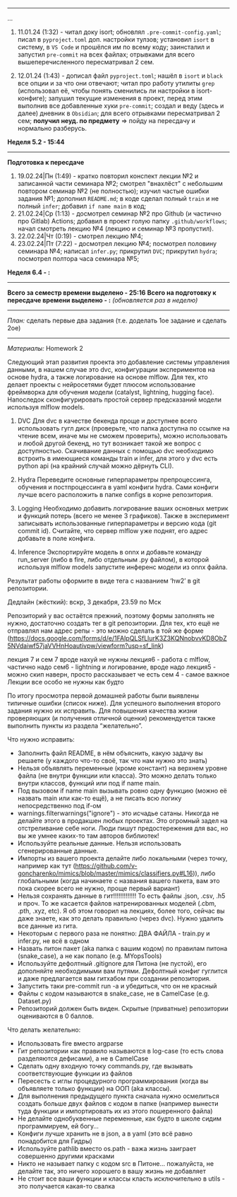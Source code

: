 ___
...

1. 11.01.24 (1:32) - читал доку isort; обновлял `.pre-commit-config.yaml`; писал в `pyproject.toml` доп. настройки тулзов; установил `isort` в систему, в `VS Code` и прошёлся им по всему коду; заинсталил и запустил `pre-commit` на всех файлах; отрывками для всего вышеперечисленного пересматривал 2 сем.

2. 12.01.24 (1:43) - дописал файл `pyproject.toml`; нашёл в `isort` и `black` все опции и за что они отвечают; читал про работу утилиты `grep` (использовал её, чтобы понять сменились ли настройки в isort-конфиге); запушил текущие изменения в проект, перед этим выполнив все добавленные хуки `pre-commit`; создал и веду (здесь и далее) дневник в `Obsidian`; для всего отрывками пересматривал 2 сем; **получил неуд. по предмету** => пойду на пересдачу и нормально разберусь.

**Неделя 5.2 - 15:44**
___
**Подготовка к пересдаче**
1. 19.02.24|Пн (1:49) - кратко повторил конспект лекции №2 и записанной части семинара №2; смотрел "внахлёст" с небольшим повтором семинар №2 (не полностью); изучил частые ошибки задания №1; дополнил `README.md`; в коде сделал полный `train` и не полный `infer`;  добавил `if name main` в код;
2. 21.02.24|Ср (1:13) - досмотрел семинар №2 про Github (и частично про Gitlab) Actions; добавил в проект голую папку `.github/workflows`; начал смотреть лекцию №4 (лекцию и семинар №3 пропустил).
3. 22.02.24|Чт (0:19) - смотрел лекцию №4;
4. 23.02.24|Пт (7:22) - досмотрел лекцию №4; посмотрел половину семинара №4; написал `infer.py`; прикрутил `DVC`; прикрутил `hydra`; посмотрел полтора часа семинара №5;

**Неделя 6.4 - :**
___
**Всего за семестр времени выделено - 25:16**
**Всего на подготовку к пересдаче времени выделено - :**
*(обновляется раз в неделю)*
___
*План:* сделать первые два задания (т.е. доделать 1ое задание и сделать 2ое)
___
*Материалы:*
Homework 2

Следующий этап развития проекта это добавление системы управления данными, в нашем случае это dvc, конфигурации экспериментов на основе hydra, а также логирование на основе mlflow. Для тех, кто делает проекты с нейросетями будет плюсом использование фреймворка для обучения модели (catalyst, lightning, hugging face). Напоследок сконфигурировать простой сервер предсказаний модели используя mlflow models.

1. DVC
Для dvc в качестве бекенда проще и доступнее всего использовать гугл диск (проверьте, что папка доступна по ссылке на чтение всем, иначе мы не сможем проверить), можно использовать и любой другой бекенд, но тут возникает такой же вопрос с доступностью.
Скачивание данных с помощью dvc необходимо встроить в имеющиеся команды train и infer, для этого у dvc есть python api (на крайний случай можно дёрнуть CLI).

2. Hydra
Переведите основные гиперпараметры препроцессинга, обучения и постпроцессинга в yaml конфиги hydra. Сами конфиги лучше всего расположить в папке configs в корне репозитория.

3. Logging
Необходимо добавить логирование ваших основных метрик и функций потерь (всего не менее 3 графиков). Также в эксперимент записывать использованные гиперпараметры и версию кода (git commit id). Считайте, что сервер mlflow уже поднят, его адрес добавьте в поле конфига.

4. Inference
Экспортируйте модель в onnx и добавьте команду run_server (либо в fire, либо отдельным .py файлом), в которой используя mlflow models запустите инференс модели из onnx файла.

Результат работы оформите в виде тега с названием ‘hw2’ в git репозитории.

Дедлайн (жёсткий): вскр, 3 декабря, 23.59 по Мск

Репозиторий у вас остаётся прежний, поэтому формы заполнять не нужно, достаточно создать тег в git репозитории. Для тех, кто ещё не отправлял нам адрес репы - это можно сделать в той же форме (https://docs.google.com/forms/d/e/1FAIpQLSfLlurK3Z3KQNnobvvKD8ObZ5NVdaiwf57jaVVHnHoautivpw/viewform?usp=sf_link)




лекция 7 и сем 7 вроде нахуй не нужны
лекция6 - работа с mlflow, частично надо
сем6 - lightning и логирование, вроде надо
лекция5 - можно скип наверн, просто рассказывает че есть
сем 4 - самое важное
Лекции все особо не нужны как будто


По итогу просмотра первой домашней работы были выявлены типичные ошибки (список ниже).
Для успешного выполнения второго задания нужно их исправить.
Для повышения качества жизни проверяющих (и получения отличной оценки) рекомендуется также выполнить пункты из раздела “желательно”.

Что нужно исправить:
* Заполнить файл README, в нём объяснить, какую задачу вы решаете (у каждого что-то своё, так что нам нужно это знать)
* Нельзя объявлять переменные (кроме констант) на верхнем уровне файла (не внутри функции или класса). Это можно делать только внутри классов, функций или под if name main.
* Под вызовом if name main вызывать ровно одну функцию (можно её назвать main или как-то ещё), а не писать всю логику непосредственно под if-ом
* warnings.filterwarnings("ignore") - это исчадье сатаны. Никогда не делайте этого в продакшен любых проектах. Это огромный задел на отстреливание себе ноги. Люди пишут предостережения для вас, но вы же умнее каких-то там авторов библиотек!
* Используйте реальные данные. Нельзя использовать сгенерированные данные.
* Импорты из вашего проекта делайте либо локальными (через точку, например как тут (https://github.com/v-goncharenko/mimics/blob/master/mimics/classifiers.py#L16)), либо глобальными (когда начинаете с названия вашего пакета, вам это пока скорее всего не нужно, проще первый вариант)
* Нельзя сохранять данные в гит!!!!!!!!!!!!! То есть файлы .json, .csv, .h5 и проч. То же касается файлов натренированных моделей (.cbm, .pth, .xyz, etc). Я об этом говорил на лекциях, более того, сейчас вы даже знаете, как это делать правильно (через dvc). Нужно удалить все данные из гита.
* Некоторым с первого раза не понятно: ДВА ФАЙЛА - train.py и infer.py, не всё в одном
* Назвать питон пакет (aka папка с вашим кодом) по правилам питона (snake_case), а не как попало (e.g. MYopsTools)
* Используйте дефолтный .gitignore для Питона (не пустой), его дополняйте необходимыми вам путями. Дефолтный конфиг гуглится и даже предлагается вам гитхабом при создании репозитория.
* Запустить таки pre-commit run -a и убедиться, что он не красный
* Файлы с кодом называются в snake_case, не в CamelCase (e.g. Dataset.py)
* Репозиторий должен быть виден. Скрытые (приватные) репозитории оцениваются в 0 баллов.

Что делать желательно:
* Использовать fire вместо argparse
* Гит репозитории как правило называются в log-case (то есть слова разделяются дефисами), а не в CamelCase
* Сделать одну входную точку commands.py, где вызывать соответствующие функции из файлов
* Пересесть с иглы процедурного программирования (когда вы объявляете только функции) на ООП (aka классы).
* Для выполнения предыдущего пункта сначала нужно осмелиться создать больше двух файлов с кодом в папке (например вынести туда функции и импортировать их из этого пошеренного файла)
* Не делайте однобуквенные переменные, как будто в школе сидим программируем, ей богу…
* Конфиги лучше хранить не в json, а в yaml (это всё равно понадобится для Гидры)
* Используйте pathlib вместо os.path - важа жизнь заиграет совершенно другими красками
* Никто не называет папку с кодом src в Питоне… пожалуйста, не делайте так, это ничего хорошего в вашу жизнь не добавляет
* Не стоит все ваши функции и классы класть исключительно в utils - это получается какая-то свалка
